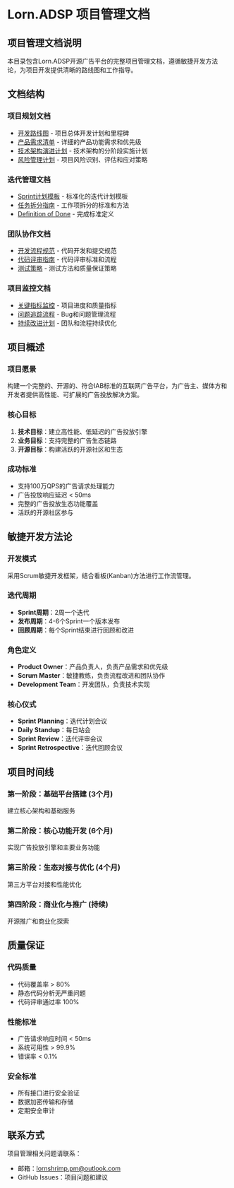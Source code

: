 # Lorn.ADSP 项目管理文档

## 项目管理文档说明

本目录包含Lorn.ADSP开源广告平台的完整项目管理文档，遵循敏捷开发方法论，为项目开发提供清晰的路线图和工作指导。

## 文档结构

### 项目规划文档
- [开发路线图](开发路线图.md) - 项目总体开发计划和里程碑
- [产品需求清单](产品需求清单.md) - 详细的产品功能需求和优先级
- [技术架构演进计划](技术架构演进计划.md) - 技术架构的分阶段实施计划
- [风险管理计划](风险管理计划.md) - 项目风险识别、评估和应对策略

### 迭代管理文档
- [Sprint计划模板](Sprint计划模板.md) - 标准化的迭代计划模板
- [任务拆分指南](任务拆分指南.md) - 工作项拆分的标准和方法
- [Definition of Done](Definition_of_Done.md) - 完成标准定义

### 团队协作文档
- [开发流程规范](开发流程规范.md) - 代码开发和提交规范
- [代码评审指南](代码评审指南.md) - 代码评审标准和流程
- [测试策略](测试策略.md) - 测试方法和质量保证策略

### 项目监控文档
- [关键指标监控](关键指标监控.md) - 项目进度和质量指标
- [问题追踪流程](问题追踪流程.md) - Bug和问题管理流程
- [持续改进计划](持续改进计划.md) - 团队和流程持续优化

## 项目概述

### 项目愿景
构建一个完整的、开源的、符合IAB标准的互联网广告平台，为广告主、媒体方和开发者提供高性能、可扩展的广告投放解决方案。

### 核心目标
1. **技术目标**：建立高性能、低延迟的广告投放引擎
2. **业务目标**：支持完整的广告生态链路
3. **开源目标**：构建活跃的开源社区和生态

### 成功标准
- 支持100万QPS的广告请求处理能力
- 广告投放响应延迟 < 50ms
- 完整的广告投放生态功能覆盖
- 活跃的开源社区参与

## 敏捷开发方法论

### 开发模式
采用Scrum敏捷开发框架，结合看板(Kanban)方法进行工作流管理。

### 迭代周期
- **Sprint周期**：2周一个迭代
- **发布周期**：4-6个Sprint一个版本发布
- **回顾周期**：每个Sprint结束进行回顾和改进

### 角色定义
- **Product Owner**：产品负责人，负责产品需求和优先级
- **Scrum Master**：敏捷教练，负责流程改进和团队协作
- **Development Team**：开发团队，负责技术实现

### 核心仪式
- **Sprint Planning**：迭代计划会议
- **Daily Standup**：每日站会
- **Sprint Review**：迭代评审会议
- **Sprint Retrospective**：迭代回顾会议

## 项目时间线

### 第一阶段：基础平台搭建 (3个月)
建立核心架构和基础服务

### 第二阶段：核心功能开发 (6个月)
实现广告投放引擎和主要业务功能

### 第三阶段：生态对接与优化 (4个月)
第三方平台对接和性能优化

### 第四阶段：商业化与推广 (持续)
开源推广和商业化探索

## 质量保证

### 代码质量
- 代码覆盖率 > 80%
- 静态代码分析无严重问题
- 代码评审通过率 100%

### 性能标准
- 广告请求响应时间 < 50ms
- 系统可用性 > 99.9%
- 错误率 < 0.1%

### 安全标准
- 所有接口进行安全验证
- 数据加密传输和存储
- 定期安全审计

## 联系方式

项目管理相关问题请联系：
- 邮箱：lornshrimp.pm@outlook.com
- GitHub Issues：项目问题和建议
